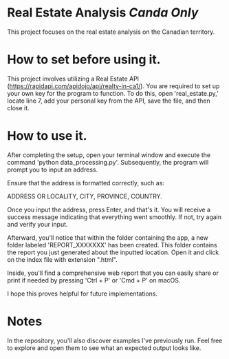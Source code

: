 # Real Estate Analysis *Canda Only*

This project focuses on the real estate analysis on the Canadian territory.

# How to set before using it.

This project involves utilizing a Real Estate API (https://rapidapi.com/apidojo/api/realty-in-ca1/). You are required to set up your own key for the program to function. To do this, open 'real_estate.py,' locate line 7, add your personal key from the API, save the file, and then close it.

# How to use it.

After completing the setup, open your terminal window and execute the command 'python data_processing.py'. Subsequently, the program will prompt you to input an address. 

Ensure that the address is formatted correctly, such as:

ADDRESS OR LOCALITY, CITY, PROVINCE, COUNTRY.

Once you input the address, press Enter, and that's it. You will receive a success message indicating that everything went smoothly. If not, try again and verify your input.

Afterward, you'll notice that within the folder containing the app, a new folder labeled 'REPORT_XXXXXXX' has been created. This folder contains the report you just generated about the inputted location. Open it and click on the index file with extension ".html".

Inside, you'll find a comprehensive web report that you can easily share or print if needed by pressing 'Ctrl + P' or 'Cmd + P' on macOS.

I hope this proves helpful for future implementations.

# Notes

In the repository, you'll also discover examples I've previously run. Feel free to explore and open them to see what an expected output looks like.